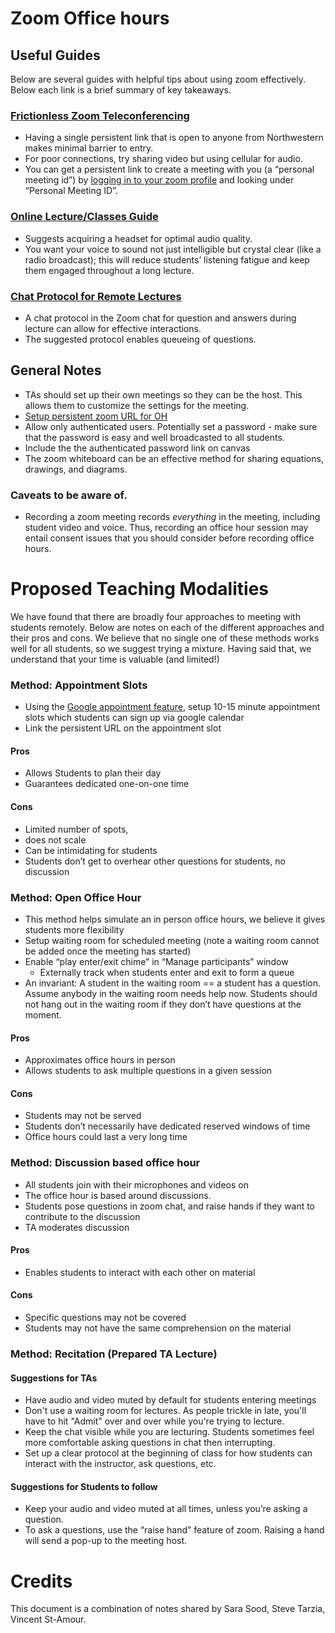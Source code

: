 # Zoom Office hours
## Useful Guides

Below are several guides with helpful tips about using zoom effectively. Below each link is a brief summary of key takeaways.

### [Frictionless Zoom Teleconferencing](https://docs.google.com/document/d/1ehsGO_lKjlyZF3uEUwgdmPCrTLUvkEy06NdFlm24wWE/edit)



* Having a single persistent link that is open to anyone from Northwestern makes minimal barrier to entry.
* For poor connections, try sharing video but using cellular for audio.
* You can get a persistent link to create a meeting with you (a “personal meeting id”) by [logging in to your zoom profile](https://northwestern.zoom.us/) and looking under “Personal Meeting ID”.


### [Online Lecture/Classes Guide](https://docs.google.com/document/d/10pFoWzhZppuV1Ri1RmpCUR-30n354-DDjObettdHN_s/edit)
* Suggests acquiring a headset for optimal audio quality.
* You want your voice to sound not just intelligible but crystal clear (like a radio broadcast); this will reduce students’ listening fatigue and keep them engaged throughout a long lecture.



### [Chat Protocol for Remote Lectures](https://www.spinellis.gr/blog/20200406/)

* A chat protocol in the Zoom chat for question and answers during lecture can allow for effective interactions.
* The suggested protocol enables queueing of questions.


## General Notes
* TAs should set up their own meetings so they can be the host. This allows them to customize the settings for the meeting.
* [Setup persistent zoom URL for OH](https://support.zoom.us/hc/en-us/articles/201362843-Personal-meeting-ID-PMI-and-personal-link)
* Allow only authenticated users. Potentially set a password - make sure that the password is easy and well broadcasted to all students.
* Include the the authenticated password link on canvas
* The zoom whiteboard can be an effective method for sharing equations, drawings, and diagrams.  


### Caveats to be aware of.
* Recording a zoom meeting records *everything* in the meeting, including student video and voice. Thus, recording an office hour session may entail consent issues that you should consider before recording office hours.

# Proposed Teaching Modalities

We have found that there are broadly four approaches to meeting with students remotely.
Below are notes on each of the different approaches and their pros and cons.
We believe that no single one of these methods works well for all students, so we suggest trying a mixture. Having said that, we understand that your time is valuable (and limited!)


### Method: Appointment Slots
* Using the [Google appointment feature](https://support.google.com/calendar/answer/190998?co=GENIE.Platform%3DDesktop&hl=en), setup 10-15 minute appointment slots which students can sign up via google calendar
* Link the persistent URL on the appointment slot
#### Pros
* Allows Students to plan their day
* Guarantees dedicated one-on-one time
#### Cons
* Limited number of spots, 
* does not scale
* Can be intimidating for students
* Students don’t get to overhear other questions for students, no discussion
### Method: Open Office Hour
* This method helps simulate an in person office hours, we believe it gives students more flexibility
* Setup waiting room for scheduled meeting (note a waiting room cannot be added once the meeting has started)
* Enable “play enter/exit chime” in “Manage participants” window
   * Externally track when students enter and exit to form a queue
*  An invariant: A student in the waiting room == a student has a question. Assume anybody in the waiting room needs help now. Students should not hang out in the waiting room if they don’t have questions at the moment.
#### Pros
* Approximates office hours in person
* Allows students to ask multiple questions in a given session
#### Cons
* Students may not be served
* Students don’t necessarily have dedicated reserved windows of time
* Office hours could last a very long time


### Method: Discussion based office hour
* All students join with their microphones and videos on
* The office hour is based around discussions. 
* Students pose questions in zoom chat, and raise hands if they want to contribute to the discussion
* TA moderates discussion
#### Pros
* Enables students to interact with each other on material
#### Cons
* Specific questions may not be covered
* Students may not have the same comprehension on the material


### Method: Recitation (Prepared TA Lecture)
#### Suggestions for TAs
* Have audio and video muted by default for students entering meetings
* Don't use a waiting room for lectures. As people trickle in late, you'll have to hit "Admit" over and over while you're trying to lecture. 
* Keep the chat visible while you are lecturing. Students sometimes feel more comfortable asking questions in chat then interrupting. 
* Set up a clear protocol at the beginning of class for how students can interact with the instructor, ask questions, etc.
#### Suggestions for Students to follow
* Keep your audio and video muted at all times, unless you’re asking a question.
* To ask a questions, use the “raise hand” feature of zoom. Raising a hand will send a pop-up to the meeting host.

# Credits
This document is a combination of notes shared by Sara Sood, Steve Tarzia, Vincent St-Amour. 
